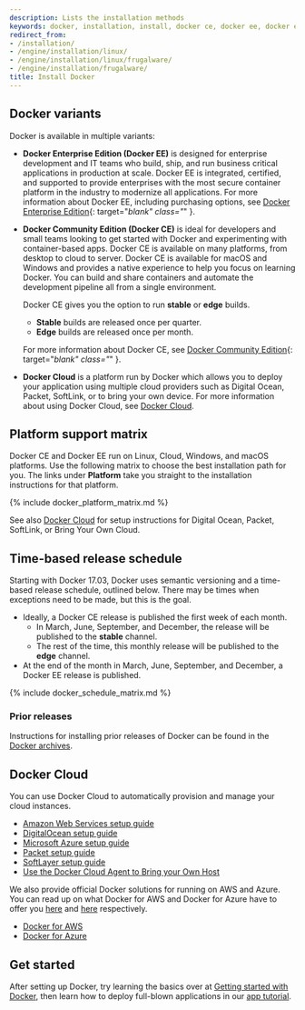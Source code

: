 ```yaml
---
description: Lists the installation methods
keywords: docker, installation, install, docker ce, docker ee, docker editions, stable, edge
redirect_from:
- /installation/
- /engine/installation/linux/
- /engine/installation/linux/frugalware/
- /engine/installation/frugalware/
title: Install Docker
---
```


## Docker variants

Docker is available in multiple variants:

- **Docker Enterprise Edition (Docker EE)** is designed for enterprise
  development and IT teams who build, ship, and run business critical
  applications in production at scale. Docker EE is integrated, certified, and
  supported to provide enterprises with the most secure container platform in
  the industry to modernize all applications. For more information
  about Docker EE, including purchasing options, see
  [Docker Enterprise Edition](https://www.docker.com/enterprise-edition/){: target="_blank" class="_" }.

- **Docker Community Edition (Docker CE)** is ideal for developers and small
  teams looking to get started with Docker and experimenting with
  container-based apps. Docker CE is available on many platforms, from desktop
  to cloud to server. Docker CE is available for macOS and Windows and provides
  a native experience to help you focus on learning Docker. You can build and
  share containers and automate the development pipeline all from a single
  environment.

  Docker CE gives you the option to run **stable** or **edge** builds.

  - **Stable** builds are released once per quarter.
  - **Edge** builds are released once per month.

  For more information about Docker CE, see
  [Docker Community Edition](https://www.docker.com/community-edition/){: target="_blank" class="_" }.

- **Docker Cloud** is a platform run by Docker which allows you to deploy your
  application using multiple cloud providers such as Digital Ocean, Packet,
  SoftLink, or to bring your own device. For more information about using Docker
  Cloud, see [Docker Cloud](#docker-cloud).

## Platform support matrix

Docker CE and Docker EE run on Linux, Cloud, Windows, and macOS platforms. Use
the following matrix to choose the best installation path for you. The links
under **Platform** take you straight to the installation instructions for that
platform.

{% include docker_platform_matrix.md %}

See also [Docker Cloud](#on-docker-cloud) for setup instructions for
Digital Ocean, Packet, SoftLink, or Bring Your Own Cloud.

## Time-based release schedule

Starting with Docker 17.03, Docker uses semantic versioning and a time-based
release schedule, outlined below. There may be times when exceptions need to be
made, but this is the goal.

- Ideally, a Docker CE release is published the first week of each month.
  - In March, June, September, and December, the release will be published to the
    **stable** channel.
  - The rest of the time, this monthly release will be published to the **edge**
    channel.
- At the end of the month in March, June, September, and December, a Docker EE
  release is published.

{% include docker_schedule_matrix.md %}

### Prior releases

Instructions for installing prior releases of Docker can be found in the
[Docker archives](/docsarchive/).

## Docker Cloud

You can use Docker Cloud to automatically provision and manage your cloud instances.

* [Amazon Web Services setup guide](/docker-cloud/infrastructure/link-aws.md)
* [DigitalOcean setup guide](/docker-cloud/infrastructure/link-do.md)
* [Microsoft Azure setup guide](/docker-cloud/infrastructure/link-azure.md)
* [Packet setup guide](/docker-cloud/infrastructure/link-packet.md)
* [SoftLayer setup guide](/docker-cloud/infrastructure/link-softlayer.md)
* [Use the Docker Cloud Agent to Bring your Own Host](/docker-cloud/infrastructure/byoh.md)

We also provide official Docker solutions for running on AWS and Azure. You can read
up on what Docker for AWS and Docker for Azure have to offer you
[here](/docker-for-aws/why/) and [here](/docker-for-azure/why/) respectively.

* [Docker for AWS](/docker-for-aws/)
* [Docker for Azure](/docker-for-azure/)

## Get started

After setting up Docker, try learning the basics over at
[Getting started with Docker](/engine/getstarted/), then learn how to deploy
full-blown applications in our [app tutorial](/engine/getstarted-voting-app/).
